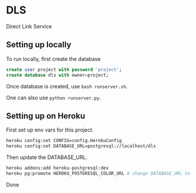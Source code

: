 # DLS

Direct Link Service


## Setting up locally

To run locally, first create the database

```sql
create user project with password 'project';
create database dls with owner=project;
```
Once database is created, use `bash runserver.sh`.

One can also use `python runserver.py`.


## Setting up on Heroku

First set up env vars for this project.

```bash
heroku config:set CONFIG=config.HerokuConfig 
heroku config:set DATABASE_URL=postgresql://localhost/dls 
```

Then update the DATABASE_URL.

```bash
heroku addons:add heroku-postgresql:dev
heroku pg:promote HEROKU_POSTGRESQL_COLOR_URL # change DATABASE_URL to heroku's database
```

Done